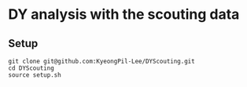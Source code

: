 # DY analysis with the scouting data

## Setup

```
git clone git@github.com:KyeongPil-Lee/DYScouting.git
cd DYScouting
source setup.sh
```

